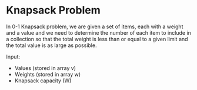 # Knapsack Problem

In 0-1 Knapsack problem, we are given a set of items, each with a weight and a value and we need to determine the number of each item to include in a collection so that the total weight is less than or equal to a given limit and the total value is as large as possible.

Input:
- Values (stored in array v)
- Weights (stored in array w)
- Knapsack capacity (W)